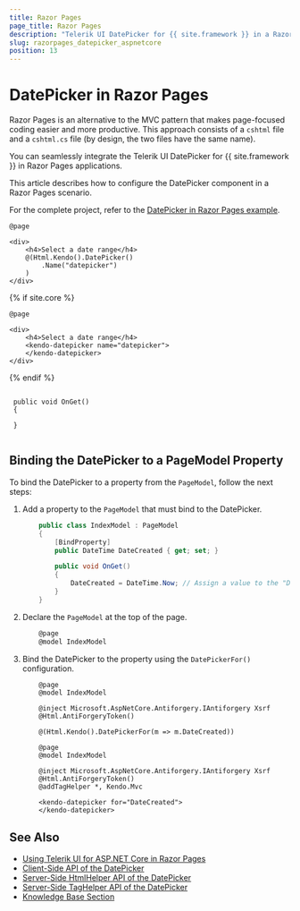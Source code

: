 ```yaml
---
title: Razor Pages
page_title: Razor Pages
description: "Telerik UI DatePicker for {{ site.framework }} in a RazorPages application."
slug: razorpages_datepicker_aspnetcore
position: 13
---
```


# DatePicker in Razor Pages

Razor Pages is an alternative to the MVC pattern that makes page-focused coding easier and more productive. This approach consists of a `cshtml` file and a `cshtml.cs` file (by design, the two files have the same name). 

You can seamlessly integrate the Telerik UI DatePicker for {{ site.framework }} in Razor Pages applications.

This article describes how to configure the DatePicker component in a Razor Pages scenario.

For the complete project, refer to the [DatePicker in Razor Pages example](https://github.com/telerik/ui-for-aspnet-core-examples/blob/master/Telerik.Examples.RazorPages/Telerik.Examples.RazorPages/Pages/DateTimePicker/DateTimePickerIndex.cshtml).

```tab-HtmlHelper(cshtml)
@page

<div>
    <h4>Select a date range</h4>
    @(Html.Kendo().DatePicker()
        .Name("datepicker")
    )
</div>

```
{% if site.core %}
```tab-TagHelper(cshtml)
@page

<div>
    <h4>Select a date range</h4>
    <kendo-datepicker name="datepicker">
    </kendo-datepicker>
</div>

```
{% endif %}

```tab-PageModel(cshtml.cs)

 public void OnGet()
 {

 }
  
```

## Binding the DatePicker to a PageModel Property

To bind the DatePicker to a property from the `PageModel`, follow the next steps:

1. Add a property to the `PageModel` that must bind to the DatePicker.

    ```Index.cshtml.cs
        public class IndexModel : PageModel
        {
            [BindProperty]
            public DateTime DateCreated { get; set; }

            public void OnGet()
            {
                DateCreated = DateTime.Now; // Assign a value to the "DateCreated" property, if needed.
            }
        }
    ```
1. Declare the `PageModel` at the top of the page.

    ```C#
        @page
        @model IndexModel
    ```

1. Bind the DatePicker to the property using the `DatePickerFor()` configuration.

    ```HtmlHelper_Index.cshtml
        @page
        @model IndexModel

        @inject Microsoft.AspNetCore.Antiforgery.IAntiforgery Xsrf
        @Html.AntiForgeryToken()
        
        @(Html.Kendo().DatePickerFor(m => m.DateCreated))
    ```
    ```TagHelper_Index.cshtml
        @page
        @model IndexModel

        @inject Microsoft.AspNetCore.Antiforgery.IAntiforgery Xsrf
        @Html.AntiForgeryToken()
        @addTagHelper *, Kendo.Mvc

        <kendo-datepicker for="DateCreated">
        </kendo-datepicker>
    ```

## See Also

* [Using Telerik UI for ASP.NET Core in Razor Pages](https://docs.telerik.com/aspnet-core/getting-started/razor-pages#using-telerik-ui-for-aspnet-core-in-razor-pages)
* [Client-Side API of the DatePicker](https://docs.telerik.com/kendo-ui/api/javascript/ui/datepicker)
* [Server-Side HtmlHelper API of the DatePicker](/api/datepicker)
* [Server-Side TagHelper API of the DatePicker](/api/taghelpers/datepicker)
* [Knowledge Base Section](/knowledge-base)
